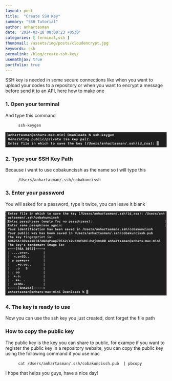 ```yaml
---
layout: post
title:  "Create SSH Key"
summary: "SSH Tutorial"
author: anhartasman
date: '2024-03-18 08:00:23 +0530'
categories: [ terminal,ssh ]
thumbnail: /assets/img/posts/cloudencrypt.jpg
keywords: ssh
permalink: /blog/create-ssh-key/
usemathjax: true
portfolio: true 
---
```


SSH key is needed in some secure connections like when you want to upload your codes to a repository or when you want to encrypt a message before send it to an API, here how to make one

<h3>1. Open your terminal</h3>

And type this command

<figure class="highlight"><pre>
<code>ssh-keygen</code>
</pre></figure>

![SSH Keygen Step 1](/assets/img/posts/ssh_keygen_1.png "SSH Keygen Step 1")

<h3>2. Type your SSH Key Path</h3>

Because i want to use cobakuncissh as the name so i will type this

<figure class="highlight"><pre>
<code>/Users/anhartasman/.ssh/cobakuncissh</code>
</pre></figure>


<h3>3. Enter your password</h3>

You will asked for a password, type it twice, you can leave it blank

![SSH Keygen Step 2](/assets/img/posts/ssh_keygen_2.png "SSH Keygen Step 2")

<h3>4. The key is ready to use</h3>

Now you can use the ssh key you just created, dont forget the file path

<h3>How to copy the public key</h3>

The public key is the key you can share to public, for exampe if you want to register the public key in a repository website, you can copy the public key using the following command if you use mac

<figure class="highlight"><pre>
<code>cat /Users/anhartasman/.ssh/cobakuncissh.pub  | pbcopy</code>
</pre></figure>


I hope that helps you guys, have a nice day!